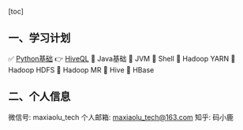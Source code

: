 [toc]
## 一、学习计划
:white_check_mark: [Python基础](https://maxiaolu.gitbook.io/python/)
:point_right: [HiveQL](https://maxiaolu.gitbook.io/hiveql/)
:black_square_button: Java基础
:black_square_button: JVM
:black_square_button: Shell
:black_square_button: Hadoop YARN
:black_square_button: Hadoop HDFS
:black_square_button: Hadoop MR
:black_square_button: Hive
:black_square_button: HBase

## 二、个人信息
微信号: maxiaolu_tech
个人邮箱: maxiaolu_tech@163.com
知乎: 码小鹿
